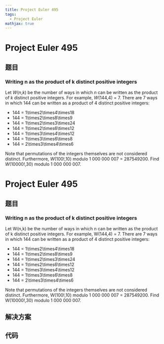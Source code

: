 ```yaml
---
title: Project Euler 495
tags:
  - Project Euler
mathjax: true
---
```

<escape><!-- more --></escape>
    
# Project Euler 495
## 题目
### Writing n as the product of k distinct positive integers

Let <var>W</var>(<var>n</var>,<var>k</var>) be the number of ways in which <var>n</var> can be written as the product of <var>k</var> distinct positive integers.
For example, <var>W</var>(144,4) = 7. There are 7 ways in which 144 can be written as a product of 4 distinct positive integers:
<ul><li>144 = 1\times2\times4\times18</li>
<li>144 = 1\times2\times8\times9</li>
<li>144 = 1\times2\times3\times24</li>
<li>144 = 1\times2\times6\times12</li>
<li>144 = 1\times3\times4\times12</li>
<li>144 = 1\times3\times6\times8</li>
<li>144 = 2\times3\times4\times6</li>
</ul>Note that permutations of the integers themselves are not considered distinct.
Furthermore, <var>W</var>(100!,10) modulo 1 000 000 007 = 287549200.
Find <var>W</var>(10000!,30) modulo 1 000 000 007.


# Project Euler 495
## 题目
### Writing n as the product of k distinct positive integers

Let W(n,k) be the number of ways in which n can be written as the product of k distinct positive integers.
For example, W(144,4) = 7. There are 7 ways in which 144 can be written as a product of 4 distinct positive integers:
<ul>
<li>144 = 1\times2\times4\times18</li>
<li>144 = 1\times2\times8\times9</li>
<li>144 = 1\times2\times3\times24</li>
<li>144 = 1\times2\times6\times12</li>
<li>144 = 1\times3\times4\times12</li>
<li>144 = 1\times3\times6\times8</li>
<li>144 = 2\times3\times4\times6</li>
</ul>
Note that permutations of the integers themselves are not considered distinct.
Furthermore, W(100!,10) modulo 1&nbsp;000&nbsp;000&nbsp;007 = 287549200.
Find W(10000!,30) modulo 1&nbsp;000&nbsp;000&nbsp;007.


## 解决方案


## 代码


